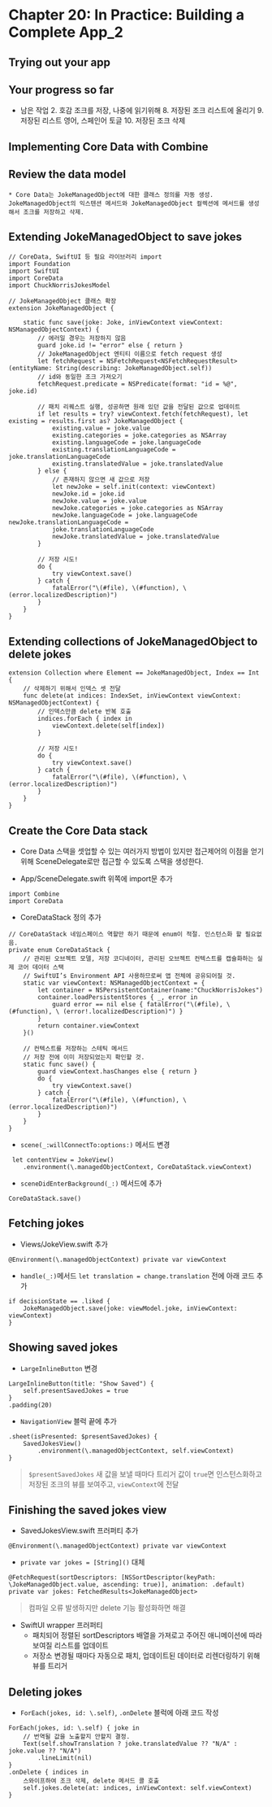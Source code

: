 # Chapter 20: In Practice: Building a Complete App_2

## Trying out your app

## Your progress so far

* 남은 작업
   2. 호감 조크를 저장, 나중에 읽기위해
   8. 저장된 조크 리스트에 올리기
   9. 저장된 리스트 영어, 스페인어 토글
   10. 저장된 조크 삭제
    
## Implementing Core Data with Combine

## Review the data model

    * Core Data는 JokeManagedObject에 대한 클래스 정의를 자동 생성. JokeManagedObject의 익스텐션 메서드와 JokeManagedObject 컬렉션에 메서드를 생성해서 조크를 저장하고 삭제.

## Extending JokeManagedObject to save jokes

~~~
// CoreData, SwiftUI 등 필요 라이브러리 import
import Foundation
import SwiftUI
import CoreData
import ChuckNorrisJokesModel

// JokeManagedObject 클래스 확장
extension JokeManagedObject {

    static func save(joke: Joke, inViewContext viewContext: NSManagedObjectContext) {
        // 에러일 경우는 저장하지 않음
        guard joke.id != "error" else { return }
        // JokeManagedObject 엔티티 이름으로 fetch request 생성
        let fetchRequest = NSFetchRequest<NSFetchRequestResult>(entityName: String(describing: JokeManagedObject.self)) 
        // id와 동일한 조크 가져오기
        fetchRequest.predicate = NSPredicate(format: "id = %@", joke.id)
        
        // 패치 리퀘스트 실행, 성공하면 원래 있던 값을 전달된 값으로 업데이트
        if let results = try? viewContext.fetch(fetchRequest), let existing = results.first as? JokeManagedObject {
            existing.value = joke.value
            existing.categories = joke.categories as NSArray 
            existing.languageCode = joke.languageCode 
            existing.translationLanguageCode = joke.translationLanguageCode
            existing.translatedValue = joke.translatedValue
        } else { 
            // 존재하지 않으면 새 값으로 저장
            let newJoke = self.init(context: viewContext) 
            newJoke.id = joke.id
            newJoke.value = joke.value
            newJoke.categories = joke.categories as NSArray 
            newJoke.languageCode = joke.languageCode newJoke.translationLanguageCode =
            joke.translationLanguageCode
            newJoke.translatedValue = joke.translatedValue 
        }
        
        // 저장 시도!
        do {
            try viewContext.save()
        } catch {
            fatalError("\(#file), \(#function), \(error.localizedDescription)")
        }
    }
}
~~~

## Extending collections of JokeManagedObject to delete jokes

~~~
extension Collection where Element == JokeManagedObject, Index == Int {
    // 삭제하기 위해서 인덱스 셋 전달
    func delete(at indices: IndexSet, inViewContext viewContext: NSManagedObjectContext) {
        // 인덱스만큼 delete 반복 호출
        indices.forEach { index in
            viewContext.delete(self[index]) 
        }
        
        // 저장 시도!
        do {
            try viewContext.save()
        } catch {
            fatalError("\(#file), \(#function), \(error.localizedDescription)") 
        }
    }
}
~~~

## Create the Core Data stack

* Core Data 스택을 셋업할 수 있는 여러가지 방법이 있지만 접근제어의 이점을 얻기 위해 SceneDelegate로만 접근할 수 있도록 스택을 생성한다.

* App/SceneDelegate.swift 위쪽에 import문 추가

~~~
import Combine
import CoreData
~~~

* CoreDataStack 정의 추가

~~~
// CoreDataStack 네임스페이스 역할만 하기 때문에 enum이 적절. 인스턴스화 할 필요없음.
private enum CoreDataStack {
    // 관리된 오브젝트 모델, 저장 코디네이터, 관리된 오브젝트 컨텍스트를 캡슐화하는 실제 코어 데이터 스택
    // SwiftUI’s Environment API 사용하므로써 앱 전체에 공유되어질 것.
    static var viewContext: NSManagedObjectContext = {
        let container = NSPersistentContainer(name:"ChuckNorrisJokes")
        container.loadPersistentStores { _, error in 
            guard error == nil else { fatalError("\(#file), \(#function), \ (error!.localizedDescription)") } 
        }
        return container.viewContext
    }()
    
    // 컨텍스트를 저장하는 스테틱 메서드
    // 저장 전에 이미 저장되었는지 확인할 것.
    static func save() {
        guard viewContext.hasChanges else { return }
        do {
            try viewContext.save() 
        } catch {
            fatalError("\(#file), \(#function), \(error.localizedDescription)")
        } 
    }
}
~~~

* `scene(_:willConnectTo:options:)` 메서드 변경

~~~
 let contentView = JokeView() 
    .environment(\.managedObjectContext, CoreDataStack.viewContext)
~~~

* `sceneDidEnterBackground(_:)` 메서드에 추가 

~~~
CoreDataStack.save()
~~~

## Fetching jokes

* Views/JokeView.swift 추가

~~~
@Environment(\.managedObjectContext) private var viewContext
~~~

* `handle(_:)`메서드  `let translation = change.translation` 전에 아래 코드 추가 

~~~
if decisionState == .liked {
    JokeManagedObject.save(joke: viewModel.joke, inViewContext: viewContext)
}
~~~

## Showing saved jokes

* `LargeInlineButton` 변경

~~~
LargeInlineButton(title: "Show Saved") {
    self.presentSavedJokes = true 
}
.padding(20)
~~~

* `NavigationView` 블럭 끝에 추가

~~~
.sheet(isPresented: $presentSavedJokes) { 
    SavedJokesView()
        .environment(\.managedObjectContext, self.viewContext) 
}
~~~
> `$presentSavedJokes` 새 값을 보낼 때마다 트리거
> 값이 `true`면 인스턴스화하고 저장된 조크의 뷰를 보여주고, `viewContext`에 전달

## Finishing the saved jokes view

* SavedJokesView.swift 프러퍼티 추가

~~~
@Environment(\.managedObjectContext) private var viewContext
~~~

* `private var jokes = [String]()` 대체

~~~
@FetchRequest(sortDescriptors: [NSSortDescriptor(keyPath: \JokeManagedObject.value, ascending: true)], animation: .default)
private var jokes: FetchedResults<JokeManagedObject>
~~~
> 컴파일 오류 발생하지만 delete 기능 활성화하면 해결

* SwiftUI wrapper 프러퍼티
    * 패치되어 정렬된 sortDescriptors 배열을 가져로고 주어진 애니메이션에 따라 보여질 리스트를 업데이트
    * 저장소 변경될 때마다 자동으로 패치, 업데이트된 데이터로 리렌더링하기 위해 뷰를 트리거
    
## Deleting jokes

* `ForEach(jokes, id: \.self)`, `.onDelete` 블럭에 아래 코드 작성

~~~
ForEach(jokes, id: \.self) { joke in 
    // 번역될 값을 노출할지 안할지 결정.
    Text(self.showTranslation ? joke.translatedValue ?? "N/A" : joke.value ?? "N/A")
        .lineLimit(nil) 
}
.onDelete { indices in 
    스와이프하여 조크 삭제, delete 메서드 콜 호출
    self.jokes.delete(at: indices, inViewContext: self.viewContext)
}
~~~
